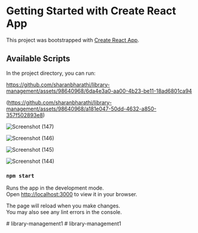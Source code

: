 # Getting Started with Create React App

This project was bootstrapped with [Create React App](https://github.com/facebook/create-react-app).

## Available Scripts

In the project directory, you can run:


https://github.com/sharanbharathi/library-management/assets/98640968/6da4e3a0-aa00-4b23-be11-18ad6801ca94




(https://github.com/sharanbharathi/library-management/assets/98640968/a181e047-50dd-4632-a850-357f502893e8)

![Screenshot (147)](https://github.com/sharanbharathi/library-management/assets/98640968/338d2ec7-687e-4af6-af6a-1206f21db963)

![Screenshot (146)](https://github.com/sharanbharathi/library-management/assets/98640968/d4e2506b-a711-46c6-97f8-cff60fd7fc27)

![Screenshot (145)](https://github.com/sharanbharathi/library-management/assets/98640968/0a8e75be-28f6-46a3-9ebc-d127f9ae7ccb)

![Screenshot (144)](https://github.com/sharanbharathi/library-management/assets/98640968/4a4ba184-64c0-4a26-b922-32670cc3ea64)

### `npm start`

Runs the app in the development mode.\
Open [http://localhost:3000](http://localhost:3000) to view it in your browser.

The page will reload when you make changes.\
You may also see any lint errors in the console.


#   l i b r a r y - m a n a g e m e n t 1 
 
 #   l i b r a r y - m a n a g e m e n t 1 
 
 
